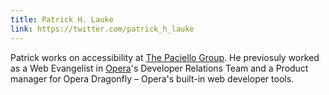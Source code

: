 ```yaml
---
title: Patrick H. Lauke
link: https://twitter.com/patrick_h_lauke
---
```


Patrick works on accessibility at [The Paciello Group](http://www.paciellogroup.com/). He previosuly worked as a Web Evangelist in [Opera](https://www.opera.com)'s Developer Relations Team and a Product manager for Opera Dragonfly – Opera's built-in web developer tools.
